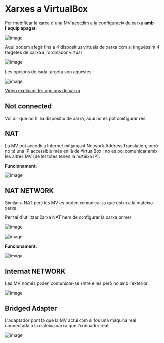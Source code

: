 # Xarxes a VirtualBox

Per modificar la xarxa d'una MV accedim a la configuració de xarxa **amb l'equip apagat**.

![image](https://github.com/user-attachments/assets/3991e331-e3d7-46f8-9588-23b7b6f0ec31)

Aquí podem afegir fins a 4 dispositius virtuals de xarxa com si tinguèssim 4 targetes de xarxa a l'ordinador virtual.

![image](https://github.com/user-attachments/assets/86f4553f-d197-4313-b690-4f87e16a8453)

Les opcions de cada targeta són aquestes:

![image](https://github.com/user-attachments/assets/ce74abd6-a7c3-4e93-9225-2056d43c43ad)

[Vídeo explicant les opcions de xarxa](https://www.youtube.com/watch?v=Fhdxk4bmJCs)

## Not connected

Vol dir que no hi ha dispositiu de xarxa, aquí no es pot configurar res.

## NAT

La MV pot accedir a Internet mitjançant Network Address Translation, però no té una IP accessible més enllà de VirtualBox i no es pot comunicar amb les altres MV (de fet totes tenen la mateixa IP).

**Funcionament:**

![image](https://github.com/user-attachments/assets/a6ed5128-5a4e-45de-8c84-5f6fc79da5a0)

## NAT NETWORK

Similar a NAT però les MV es poden comunicar ja que estan a la mateixa xarxa.

Per tal d'utilitzar Xarxa NAT hem de configurar la xarxa primer

![image](https://github.com/user-attachments/assets/1f063288-ef57-4f05-9f64-f9b82d59c9e8)

![image](https://github.com/user-attachments/assets/d2929ffc-2604-4452-b299-c39e461ee546)

**Funcionament:**

![image](https://github.com/user-attachments/assets/acb1f8b9-a666-4ed8-bf79-1f0125483b44)

## Internat NETWORK

Les MV només poden comunicar-se entre elles però no amb l'exterior.

![image](https://github.com/user-attachments/assets/a2382dae-0be3-4493-92e6-8fbab6482c3f)

## Bridged Adapter 

L'adaptador pont fa que la MV actui com si fos una màquina real connectada a la mateixa xarxa que l'ordinador real.

![image](https://github.com/user-attachments/assets/3d696609-8811-4c92-bc9b-d4877dac520c)
